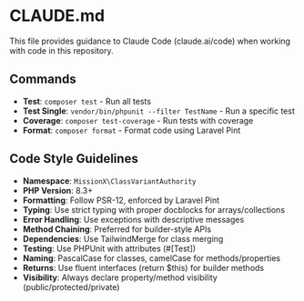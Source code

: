 # CLAUDE.md

This file provides guidance to Claude Code (claude.ai/code) when working with code in this repository.

## Commands

-   **Test**: `composer test` - Run all tests
-   **Test Single**: `vendor/bin/phpunit --filter TestName` - Run a specific test
-   **Coverage**: `composer test-coverage` - Run tests with coverage
-   **Format**: `composer format` - Format code using Laravel Pint

## Code Style Guidelines

-   **Namespace**: `MissionX\ClassVariantAuthority`
-   **PHP Version**: 8.3+
-   **Formatting**: Follow PSR-12, enforced by Laravel Pint
-   **Typing**: Use strict typing with proper docblocks for arrays/collections
-   **Error Handling**: Use exceptions with descriptive messages
-   **Method Chaining**: Preferred for builder-style APIs
-   **Dependencies**: Use TailwindMerge for class merging
-   **Testing**: Use PHPUnit with attributes (#[Test])
-   **Naming**: PascalCase for classes, camelCase for methods/properties
-   **Returns**: Use fluent interfaces (return $this) for builder methods
-   **Visibility**: Always declare property/method visibility (public/protected/private)
